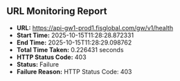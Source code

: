 ## URL Monitoring Report

- **URL:** https://api-gw1-prod1.fisglobal.com/gw/v1/health
- **Start Time:** 2025-10-15T11:28:28.872331
- **End Time:** 2025-10-15T11:28:29.098762
- **Total Time Taken:** 0.226431 seconds
- **HTTP Status Code:** 403
- **Status:** Failure
- **Failure Reason:** HTTP Status Code: 403
